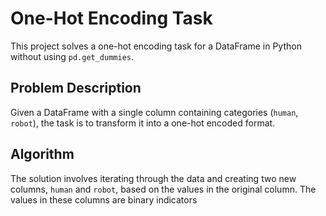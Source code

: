 # One-Hot Encoding Task

This project solves a one-hot encoding task for a DataFrame in Python without using `pd.get_dummies`. 

## Problem Description
Given a DataFrame with a single column containing categories (`human`, `robot`), the task is to transform it into a one-hot encoded format. 

## Algorithm
The solution involves iterating through the data and creating two new columns, `human` and `robot`, based on the values in the original column. The values in these columns are binary indicators
